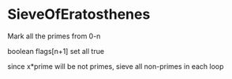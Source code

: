 # SieveOfEratosthenes
Mark all the primes from 0-n

boolean flags[n+1] set all true

since x*prime will be not primes, sieve all non-primes in each loop
